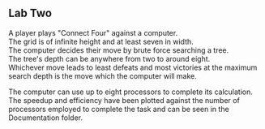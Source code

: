 ## Lab Two

A player plays "Connect Four" against a computer.  
The grid is of infinite height and at least seven in width.  
The computer decides their move by brute force searching a tree.  
The tree's depth can be anywhere from two to around eight.  
Whichever move leads to least defeats and most victories at the maximum search depth is the move which the
computer will make.  

The computer can use up to eight processors to complete its calculation.  
The speedup and efficiency have been plotted against the number of processors employed to complete the task
and can be seen in the Documentation folder.  
